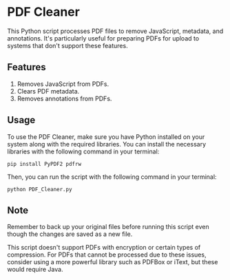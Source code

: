# PDF Cleaner

This Python script processes PDF files to remove JavaScript, metadata, and annotations. It's particularly useful for preparing PDFs for upload to systems that don't support these features.

## Features

1. Removes JavaScript from PDFs.
2. Clears PDF metadata.
3. Removes annotations from PDFs.

## Usage

To use the PDF Cleaner, make sure you have Python installed on your system along with the required libraries. You can install the necessary libraries with the following command in your terminal:

```pip install PyPDF2 pdfrw```

Then, you can run the script with the following command in your terminal:

```python PDF_Cleaner.py```

## Note

Remember to back up your original files before running this script even though the changes are saved as a new file.

This script doesn't support PDFs with encryption or certain types of compression. For PDFs that cannot be processed due to these issues, consider using a more powerful library such as PDFBox or iText, but these would require Java.

